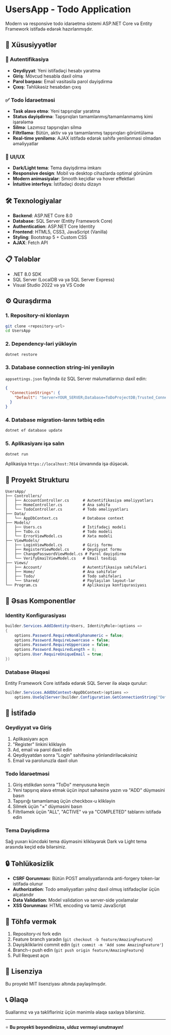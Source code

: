 # UsersApp - Todo Application

Modern və responsive todo idarəetmə sistemi ASP.NET Core və Entity Framework istifadə edərək hazırlanmışdır.

## 🚀 Xüsusiyyətlər

### 🔐 Autentifikasiya
- **Qeydiyyat**: Yeni istifadəçi hesabı yaratma
- **Giriş**: Mövcud hesabla daxil olma
- **Parol bərpası**: Email vasitəsilə parol dəyişdirmə
- **Çıxış**: Təhlükəsiz hesabdan çıxış

### ✅ Todo İdarəetməsi
- **Task əlavə etmə**: Yeni tapşırıqlar yaratma
- **Status dəyişdirmə**: Tapşırıqları tamamlanmış/tamamlanmamış kimi işarələmə
- **Silmə**: Lazımsız tapşırıqları silmə
- **Filtrlləmə**: Bütün, aktiv və ya tamamlanmış tapşırıqları görüntüləmə
- **Real-time yeniləmə**: AJAX istifadə edərək səhifə yenilənməsi olmadan əməliyyatlar

### 🎨 UI/UX
- **Dark/Light tema**: Tema dəyişdirmə imkanı
- **Responsive design**: Mobil və desktop cihazlarda optimal görünüm
- **Modern animasiyalar**: Smooth keçidlər və hover effektləri
- **İntuitive interfeys**: İstifadəçi dostu dizayn

## 🛠️ Texnologiyalar

- **Backend**: ASP.NET Core 8.0
- **Database**: SQL Server (Entity Framework Core)
- **Authentication**: ASP.NET Core Identity
- **Frontend**: HTML5, CSS3, JavaScript (Vanilla)
- **Styling**: Bootstrap 5 + Custom CSS
- **AJAX**: Fetch API

## 📋 Tələblər

- .NET 8.0 SDK
- SQL Server (LocalDB və ya SQL Server Express)
- Visual Studio 2022 və ya VS Code

## ⚙️ Quraşdırma

### 1. Repository-ni klonlayın
```bash
git clone <repository-url>
cd UsersApp
```

### 2. Dependency-ləri yükləyin
```bash
dotnet restore
```

### 3. Database connection string-ini yeniləyin
`appsettings.json` faylında öz SQL Server məlumatlarınızı daxil edin:
```json
{
  "ConnectionStrings": {
    "Default": "Server=YOUR_SERVER;Database=ToDoProjectDB;Trusted_Connection=True;TrustServerCertificate=True"
  }
}
```

### 4. Database migration-larını tətbiq edin
```bash
dotnet ef database update
```

### 5. Aplikasiyanı işə salın
```bash
dotnet run
```

Aplikasiya `https://localhost:7014` ünvanında işə düşəcək.

## 📁 Proyekt Strukturu

```
UsersApp/
├── Controllers/
│   ├── AccountController.cs      # Autentifikasiya əməliyyatları
│   ├── HomeController.cs         # Ana səhifə
│   └── TodoController.cs         # Todo əməliyyatları
├── Data/
│   └── AppDbContext.cs           # Database context
├── Models/
│   ├── Users.cs                  # İstifadəçi modeli
│   ├── ToDo.cs                   # Todo modeli
│   └── ErrorViewModel.cs         # Xəta modeli
├── ViewModels/
│   ├── LoginViewModel.cs         # Giriş formu
│   ├── RegisterViewModel.cs      # Qeydiyyat formu
│   ├── ChangePasswordViewModel.cs # Parol dəyişdirmə
│   └── VerifyEmailViewModel.cs   # Email təsdiqi
├── Views/
│   ├── Account/                  # Autentifikasiya səhifələri
│   ├── Home/                     # Ana səhifələr
│   ├── Todo/                     # Todo səhifələri  
│   └── Shared/                   # Paylaşılan layout-lar
└── Program.cs                    # Aplikasiya konfiqurasiyası
```

## 🔧 Əsas Komponentlər

### Identity Konfigurasiyası
```csharp
builder.Services.AddIdentity<Users, IdentityRole>(options =>
{
    options.Password.RequireNonAlphanumeric = false;
    options.Password.RequireLowercase = false;
    options.Password.RequireUppercase = false;
    options.Password.RequiredLength = 8;
    options.User.RequireUniqueEmail = true;
})
```

### Database Əlaqəsi
Entity Framework Core istifadə edərək SQL Server ilə əlaqə qurulur:
```csharp
builder.Services.AddDbContext<AppDbContext>(options => 
    options.UseSqlServer(builder.Configuration.GetConnectionString("Default")));
```

## 🎯 İstifadə

### Qeydiyyat və Giriş
1. Aplikasiyanı açın
2. "Register" linkini klikləyin
3. Ad, email və parol daxil edin
4. Qeydiyyatdan sonra "Login" səhifəsinə yönləndiriləcəksiniz
5. Email və parolunuzla daxil olun

### Todo İdarəetməsi
1. Giriş etdikdən sonra "ToDo" menyusuna keçin
2. Yeni tapşırıq əlavə etmək üçün input sahəsinə yazın və "ADD" düyməsini basın
3. Tapşırığı tamamlamaq üçün checkbox-u klikləyin
4. Silmek üçün "×" düyməsini basın
5. Filtrlləmek üçün "ALL", "ACTIVE" və ya "COMPLETED" tablarını istifadə edin

### Tema Dəyişdirmə
Sağ yuxarı küncdəki tema düyməsini klikləyərək Dark və Light tema arasında keçid edə bilərsiniz.

## 🔒 Təhlükəsizlik

- **CSRF Qorunması**: Bütün POST əməliyyatlarında anti-forgery token-lar istifadə olunur
- **Authorization**: Todo əməliyyatları yalnız daxil olmuş istifadəçilər üçün əlçatandır
- **Data Validation**: Model validation və server-side yoxlamalar
- **XSS Qorunması**: HTML encoding və təmiz JavaScript

## 🤝 Töhfə vermək

1. Repository-ni fork edin
2. Feature branch yaradın (`git checkout -b feature/AmazingFeature`)
3. Dəyişikliklərini commit edin (`git commit -m 'Add some AmazingFeature'`)
4. Branch-ı push edin (`git push origin feature/AmazingFeature`)
5. Pull Request açın

## 📝 Lisenziya

Bu proyekt MIT lisenziyası altında paylaşılmışdır.

## 📞 Əlaqə

Suallarınız və ya təklifləriniz üçün mənimlə əlaqə saxlaya bilərsiniz.

---

⭐ **Bu proyekti bəyəndinizsə, ulduz verməyi unutmayın!**
